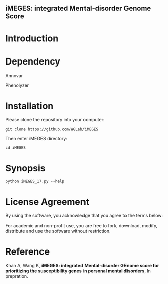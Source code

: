 ## iMEGES: integrated Mental-disorder Genome Score

# Introduction



# Dependency
Annovar

Phenolyzer

# Installation 

Please clone the repository into your computer:

    git clone https://github.com/WGLab/iMEGES

Then enter iMEGES directory:

    cd iMEGES
    
# Synopsis

    python iMEGES_17.py --help


# License Agreement

By using the software, you acknowledge that you agree to the terms below:

For academic and non-profit use, you are free to fork, download, modify, distribute and use the software without restriction.


# Reference

Khan A, Wang K, **iMEGES: integrated Mental-disorder GEnome score for prioritizing the susceptibility genes in personal mental disorders**, In prepration.





